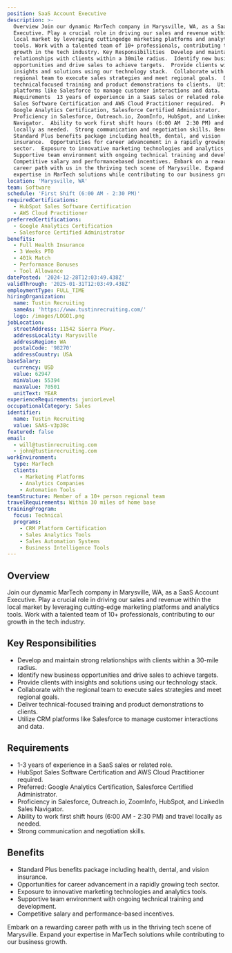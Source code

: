 ```yaml
---
position: SaaS Account Executive
description: >-
  Overview Join our dynamic MarTech company in Marysville, WA, as a SaaS Account
  Executive. Play a crucial role in driving our sales and revenue within the
  local market by leveraging cuttingedge marketing platforms and analytics
  tools. Work with a talented team of 10+ professionals, contributing to our
  growth in the tech industry. Key Responsibilities  Develop and maintain strong
  relationships with clients within a 30mile radius.  Identify new business
  opportunities and drive sales to achieve targets.  Provide clients with
  insights and solutions using our technology stack.  Collaborate with the
  regional team to execute sales strategies and meet regional goals.  Deliver
  technicalfocused training and product demonstrations to clients.  Utilize CRM
  platforms like Salesforce to manage customer interactions and data.
  Requirements  13 years of experience in a SaaS sales or related role.  HubSpot
  Sales Software Certification and AWS Cloud Practitioner required.  Preferred:
  Google Analytics Certification, Salesforce Certified Administrator. 
  Proficiency in Salesforce, Outreach.io, ZoomInfo, HubSpot, and LinkedIn Sales
  Navigator.  Ability to work first shift hours (6:00 AM  2:30 PM) and travel
  locally as needed.  Strong communication and negotiation skills. Benefits 
  Standard Plus benefits package including health, dental, and vision
  insurance.  Opportunities for career advancement in a rapidly growing tech
  sector.  Exposure to innovative marketing technologies and analytics tools. 
  Supportive team environment with ongoing technical training and development. 
  Competitive salary and performancebased incentives. Embark on a rewarding
  career path with us in the thriving tech scene of Marysville. Expand your
  expertise in MarTech solutions while contributing to our business growth.
location: 'Marysville, WA'
team: Software
schedule: 'First Shift (6:00 AM - 2:30 PM)'
requiredCertifications:
  - HubSpot Sales Software Certification
  - AWS Cloud Practitioner
preferredCertifications:
  - Google Analytics Certification
  - Salesforce Certified Administrator
benefits:
  - Full Health Insurance
  - 3 Weeks PTO
  - 401k Match
  - Performance Bonuses
  - Tool Allowance
datePosted: '2024-12-28T12:03:49.438Z'
validThrough: '2025-01-31T12:03:49.438Z'
employmentType: FULL_TIME
hiringOrganization:
  name: Tustin Recruiting
  sameAs: 'https://www.tustinrecruiting.com/'
  logo: /images/LOGO1.png
jobLocation:
  streetAddress: 11542 Sierra Pkwy.
  addressLocality: Marysville
  addressRegion: WA
  postalCode: '98270'
  addressCountry: USA
baseSalary:
  currency: USD
  value: 62947
  minValue: 55394
  maxValue: 70501
  unitText: YEAR
experienceRequirements: juniorLevel
occupationalCategory: Sales
identifier:
  name: Tustin Recruiting
  value: SAAS-v3p38c
featured: false
email:
  - will@tustinrecruiting.com
  - john@tustinrecruiting.com
workEnvironment:
  type: MarTech
  clients:
    - Marketing Platforms
    - Analytics Companies
    - Automation Tools
teamStructure: Member of a 10+ person regional team
travelRequirements: Within 30 miles of home base
trainingProgram:
  focus: Technical
  programs:
    - CRM Platform Certification
    - Sales Analytics Tools
    - Sales Automation Systems
    - Business Intelligence Tools
---
```




## Overview
Join our dynamic MarTech company in Marysville, WA, as a SaaS Account Executive. Play a crucial role in driving our sales and revenue within the local market by leveraging cutting-edge marketing platforms and analytics tools. Work with a talented team of 10+ professionals, contributing to our growth in the tech industry.

## Key Responsibilities
- Develop and maintain strong relationships with clients within a 30-mile radius.
- Identify new business opportunities and drive sales to achieve targets.
- Provide clients with insights and solutions using our technology stack.
- Collaborate with the regional team to execute sales strategies and meet regional goals.
- Deliver technical-focused training and product demonstrations to clients.
- Utilize CRM platforms like Salesforce to manage customer interactions and data.

## Requirements
- 1-3 years of experience in a SaaS sales or related role.
- HubSpot Sales Software Certification and AWS Cloud Practitioner required.
- Preferred: Google Analytics Certification, Salesforce Certified Administrator.
- Proficiency in Salesforce, Outreach.io, ZoomInfo, HubSpot, and LinkedIn Sales Navigator.
- Ability to work first shift hours (6:00 AM - 2:30 PM) and travel locally as needed.
- Strong communication and negotiation skills.

## Benefits
- Standard Plus benefits package including health, dental, and vision insurance.
- Opportunities for career advancement in a rapidly growing tech sector.
- Exposure to innovative marketing technologies and analytics tools.
- Supportive team environment with ongoing technical training and development.
- Competitive salary and performance-based incentives.

Embark on a rewarding career path with us in the thriving tech scene of Marysville. Expand your expertise in MarTech solutions while contributing to our business growth.
